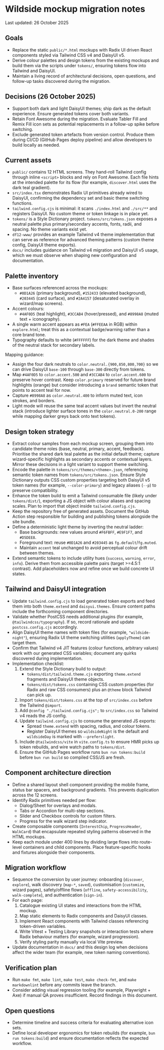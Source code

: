 # Wildside mockup migration notes

Last updated: 26 October 2025

## Goals

- Replace the static `public/*.html` mockups with Radix UI driven React
  components styled via Tailwind CSS v4 and DaisyUI v5.
- Derive colour palettes and design tokens from the existing mockups and build
  them via the scripts under `tokens/`, ensuring tokens flow into Tailwind and
  DaisyUI.
- Maintain a living record of architectural decisions, open questions, and
  follow-up tasks discovered during the migration.

## Decisions (26 October 2025)

- Support both dark and light DaisyUI themes; ship dark as the default
  experience. Ensure generated tokens cover both variants.
- Retain Font Awesome during the migration. Evaluate Tabler Fill and Remix Fill
  icon sets as potential replacements in a follow-up spike before switching.
- Exclude generated token artefacts from version control. Produce them during
  CI/CD (GitHub Pages deploy pipeline) and allow developers to build locally as
  needed.

## Current assets

- `public/` contains 12 HTML screens. They hand-roll Tailwind config through
  inline `<script>` blocks and rely on Font Awesome. Each file hints at the
  intended palette for its flow (for example, `discover.html` uses the dark
  teal gradient).
- `src/index.tsx` demonstrates Radix UI primitives already wired to DaisyUI,
  confirming the dependency set and basic theme switching functions.
- `tailwind.config.cjs` is minimal: it scans `./index.html` and `./src/**` and
  registers DaisyUI. No custom theme or token linkage is in place yet.
- `tokens/` is a Style Dictionary project. `tokens/src/tokens.json` exposes a
  neutral palette plus primary/secondary accents, fonts, radii, and spacing.
  No theme variants exist yet.
- `df12-www/` provides an example Tailwind v4 theme implementation that can
  serve as reference for advanced theming patterns (custom theme config, DaisyUI
  theme exports).
- `docs/` includes guidance on Tailwind v4 migration and DaisyUI v5 usage,
  which we must observe when shaping new configuration and documentation.

## Palette inventory

- Base surfaces referenced across the mockups:
  - `#0D1A26` (primary background), `#152433` (elevated background), `#203445`
    (card surface), and `#2A4157` (desaturated overlay in wizard/map screens).
- Accent colours:
  - `#4AF0D5` (teal highlight), `#3CCAB4` (hover/pressed), and `#8998A8`
    (muted text + iconography).
- A single warm accent appears as `#FEA` (`#FFEEAA` in RGB) within
  `explore.html`; treat this as a contextual badge/warning rather than a core
  brand tone.
- Typography defaults to white (`#FFFFFF`) for the dark theme and shades of the
  neutral stack for secondary labels.

Mapping guidance:

- Assign the four dark neutrals to `color.neutral.{900,850,800,700}` so we can
  drive DaisyUI `base-100` through `base-300` directly from tokens.
- Map `#4AF0D5` to `color.accent.500` and `#3CCAB4` to `color.accent.600` to
  preserve hover contrast. Keep `color.primary` reserved for future brand
  highlights (orange) but consider introducing a `brand` semantic token that
  points to accent teal for now.
- Capture `#8998A8` as `color.neutral.400` to inform muted text, icon strokes,
  and borders.
- Light mode will reuse the same teal accent values but invert the neutral stack
  (introduce lighter surface tones in the `color.neutral.0-200` range while
  mapping darker greys back onto text tokens).

## Design token strategy

- Extract colour samples from each mockup screen, grouping them into candidate
  theme roles (base, neutral, primary, accent, feedback). Prioritise the shared
  dark teal palette as the initial default theme; capture wizard-specific
  highlights as secondary accents or contextual layers. Mirror these decisions
  in a light variant to support theme switching.
- Encode the palette in `tokens/src/themes/<theme>.json`, referencing semantic
  token names from `tokens/src/tokens.json`. Ensure Style Dictionary outputs CSS
  custom properties targeting both DaisyUI v5 token names (for example,
  `--color-primary`) and legacy aliases (`--p`) to preserve compatibility.
- Enhance the token build to emit a Tailwind consumable file (likely under
  `tokens/dist/`), exporting a JS object with colour aliases and spacing scales.
  Plan to import that object inside `tailwind.config.cjs`.
- Keep the repository free of generated assets. Document the GitHub Action step
  responsible for building and publishing tokens alongside the site bundle.
- Define a deterministic light theme by inverting the neutral ladder:
  - Base backgrounds: new values around `#F6FBFF`, `#E9F1F7`, and `#D5DEE8`.
  - Foreground text: reuse `#0D1A26` and `#203445` as `fg.default`/`fg.muted`.
  - Maintain `accent` teal unchanged to avoid perceptual colour drift between
    themes.
- Extend semantic tokens to include utility hues (`success`, `warning`,
  `error`, `info`). Derive them from accessible palette pairs (target >=4.5:1
  contrast). Add placeholders now and refine once we build concrete UI states.

## Tailwind and DaisyUI integration

- Update `tailwind.config.cjs` to load generated token exports and feed them
  into both `theme.extend` and `daisyui.themes`. Ensure content paths include
  the forthcoming component directories.
- Validate whether PostCSS needs additional plugins (for example,
  `@tailwindcss/typography`). If so, record rationale and update `postcss.config.cjs`
  accordingly.
- Align DaisyUI theme names with token files (for example, `"wildside-night"`),
  ensuring Radix UI theme switching utilities (`applyTheme`) can target them.
- Confirm that Tailwind v4 JIT features (colour functions, arbitrary values)
  work with our generated CSS variables; document any quirks discovered during
  implementation.
- Implementation checklist:
  1. Extend the Style Dictionary build to output:
     - `tokens/dist/tailwind.theme.cjs` exporting `theme.extend` fragments and
       DaisyUI theme objects.
     - `tokens/dist/tokens.css` containing CSS custom properties (for Radix and
       raw CSS consumers) plus an `@theme` block Tailwind can pick up.
  2. Import `tokens/dist/tokens.css` at the top of `src/index.css` before the
     Tailwind `@import`.
  3. Add `@config "./tailwind.config.cjs";` to `src/index.css` so Tailwind v4
     reads the JS config.
  4. Update `tailwind.config.cjs` to consume the generated JS exports:
     - Spread `theme.extend` with spacing, radius, and colour tokens.
     - Register DaisyUI themes so `wildsideNight` is the default and
       `wildsideDay` is marked with `--preferslight`.
  5. Include `@tailwindcss/vite` in `vite.config.ts` to ensure HMR picks up
     token rebuilds, and wire watch paths to `tokens/dist`.
  6. Ensure the GitHub Pages workflow runs `bun run tokens:build` before
     `bun run build` so compiled CSS/JS are fresh.

## Component architecture direction

- Define a shared layout shell component providing the mobile frame, status bar
  spacers, and background gradients. This prevents duplication across the 12
  screens.
- Identify Radix primitives needed per flow:
  - Dialog/Sheet for overlays and modals.
  - Tabs or Accordion for multi-step sections.
  - Slider and Checkbox controls for custom filters.
  - Progress for the walk wizard step indicator.
- Create composable components (`InterestChip`, `ProgressHeader`, `WalkCard`)
  that encapsulate repeated styling patterns observed in the HTML mockups.
- Keep each module under 400 lines by dividing large flows into route-level
  containers and child components. Place feature-specific hooks and fixtures
  alongside their components.

## Migration workflow

- Sequence the conversion by user journey: onboarding (`discover`, `explore`),
  walk discovery (`map-*`, `saved`), customisation (`customize`, wizard pages),
  safety/offline flows (`offline`, `safety-accessibility`, `walk-complete`),
  and authentication (`sign-in`).
- For each page:
  1. Catalogue existing UI states and interactions from the HTML mockup.
  2. Map static elements to Radix components and DaisyUI classes.
  3. Implement React components with Tailwind classes referencing token-driven
     variables.
  4. Write Vitest + Testing Library snapshots or interaction tests where Radix
     behaviour matters (for example, wizard progression).
  5. Verify styling parity manually via local Vite preview.
- Update documentation in `docs/` and this design log when decisions affect the
  wider team (for example, new token naming conventions).

## Verification plan

- Run `make fmt`, `make lint`, `make test`, `make check-fmt`, and
  `make markdownlint` before any commits leave the branch.
- Consider adding visual regression tooling (for example, Playwright + Axe) if
  manual QA proves insufficient. Record findings in this document.

## Open questions

- Determine timeline and success criteria for evaluating alternative icon sets.
- Define local developer ergonomics for token rebuilds (for example, `bun run
  tokens:build`) and ensure documentation reflects the expected workflow.
